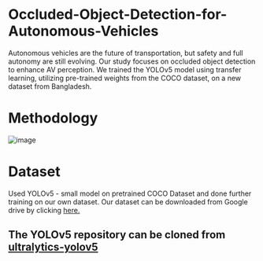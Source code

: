 # Occluded-Object-Detection-for-Autonomous-Vehicles
Autonomous vehicles are the future of transportation, but safety and full autonomy are still evolving. Our study focuses on occluded object detection to enhance AV perception. We trained the YOLOv5 model using transfer learning, utilizing pre-trained weights from the COCO dataset, on a new dataset from Bangladesh.


# Methodology
![image](https://github.com/tejalgoyal2/Occluded-Object-Detection-for-Autonomous-Vehicles/assets/132282123/9a0711ab-3888-42c6-ac1c-b91065b1a028)


# Dataset
Used YOLOv5 - small model on pretrained COCO Dataset and done further training on our own dataset.
Our dataset can be downloaded from Google drive by clicking [here.](https://drive.google.com/file/d/1uLjJvOHPyU1gb2R5FV-6WhzXucuAMAv8/view?usp=share_link)

## The YOLOv5 repository can be cloned from [ultralytics-yolov5](https://github.com/ultralytics/yolov5)

